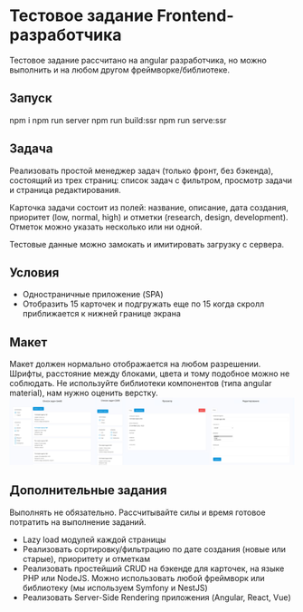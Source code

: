 # Тестовое задание Frontend-разработчика
Тестовое задание рассчитано на angular разработчика, но можно
выполнить и на любом другом фреймворке/библиотеке.

## Запуск
npm i
npm run server
npm run build:ssr
npm run serve:ssr

## Задача
Реализовать простой менеджер задач (только фронт, без бэкенда),
состоящий из трех страниц: список задач с фильтром, просмотр
задачи и страница редактирования.

Карточка задачи состоит из полей: название, описание, дата создания,
приоритет (low, normal, high) и отметки (research, design, development).
Отметок можно указать несколько или ни одной.

Тестовые данные можно замокать и имитировать загрузку с сервера.

## Условия
- Одностраничные приложение (SPA)
- Отобразить 15 карточек и подгружать еще по 15 когда скролл
приближается к нижней границе экрана

## Макет
Макет должен нормально отображается на любом разрешении. Шрифты,
расстояние между блоками, цвета и тому подобное можно не соблюдать.
Не используйте библиотеки компонентов (типа angular material), нам
нужно оценить верстку.
![](preview.jpg?raw=true)

## Дополнительные задания
Выполнять не обязательно. Рассчитывайте силы и время готовое потратить
на выполнение заданий.

- Lazy load модулей каждой страницы
- Реализовать сортировку/фильтрацию по дате создания (новые или старые),
приоритету и отметкам
- Реализовать простейший CRUD на бэкенде для карточек, на языке
PHP или NodeJS. Можно использовать любой фреймворк или библиотеку
(мы используем Symfony и NestJS)
- Реализовать Server-Side Rendering приложения (Angular, React, Vue)
